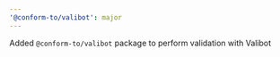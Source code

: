 ```yaml
---
'@conform-to/valibot': major
---
```


Added `@conform-to/valibot` package to perform validation with Valibot
